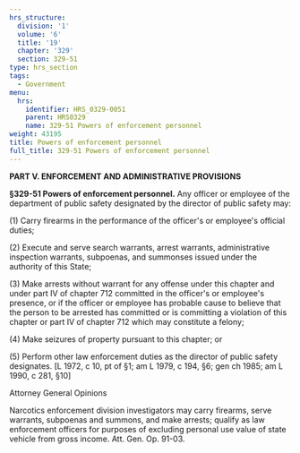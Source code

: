 ```yaml
---
hrs_structure:
  division: '1'
  volume: '6'
  title: '19'
  chapter: '329'
  section: 329-51
type: hrs_section
tags:
  - Government
menu:
  hrs:
    identifier: HRS_0329-0051
    parent: HRS0329
    name: 329-51 Powers of enforcement personnel
weight: 43195
title: Powers of enforcement personnel
full_title: 329-51 Powers of enforcement personnel
---
```

**PART V. ENFORCEMENT AND ADMINISTRATIVE PROVISIONS**

**§329-51 Powers of enforcement personnel.** Any officer or employee of the department of public safety designated by the director of public safety may:

(1) Carry firearms in the performance of the officer's or employee's official duties;

(2) Execute and serve search warrants, arrest warrants, administrative inspection warrants, subpoenas, and summonses issued under the authority of this State;

(3) Make arrests without warrant for any offense under this chapter and under part IV of chapter 712 committed in the officer's or employee's presence, or if the officer or employee has probable cause to believe that the person to be arrested has committed or is committing a violation of this chapter or part IV of chapter 712 which may constitute a felony;

(4) Make seizures of property pursuant to this chapter; or

(5) Perform other law enforcement duties as the director of public safety designates. [L 1972, c 10, pt of §1; am L 1979, c 194, §6; gen ch 1985; am L 1990, c 281, §10]

Attorney General Opinions

Narcotics enforcement division investigators may carry firearms, serve warrants, subpoenas and summons, and make arrests; qualify as law enforcement officers for purposes of excluding personal use value of state vehicle from gross income. Att. Gen. Op. 91-03.